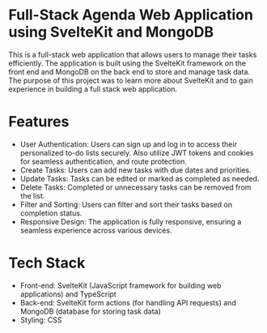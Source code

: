 # Full-Stack Agenda Web Application using SvelteKit and MongoDB
This is a full-stack web application that allows users to manage their  tasks efficiently. The application is built using the SvelteKit framework on the front end and MongoDB on the back end to store and manage task data. The purpose of this project was to learn more about SvelteKit and to gain experience in building a full stack web application.

# Features
* User Authentication: Users can sign up and log in to access their personalized to-do lists securely. Also utilize JWT tokens and cookies for seamless authentication, and route protection.
* Create Tasks: Users can add new tasks with due dates and priorities.
* Update Tasks: Tasks can be edited or marked as completed as needed.
* Delete Tasks: Completed or unnecessary tasks can be removed from the list.
* Filter and Sorting: Users can filter and sort their tasks based on completion status.
* Responsive Design: The application is fully responsive, ensuring a seamless experience across various devices.

# Tech Stack
* Front-end: SvelteKit (JavaScript framework for building web applications) and TypeScript
* Back-end: SvelteKit form actions (for handling API requests) and MongoDB (database for storing task data)
* Styling: CSS

